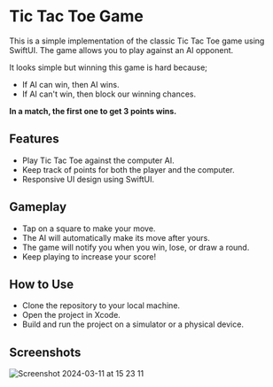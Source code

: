 # Tic Tac Toe Game

This is a simple implementation of the classic Tic Tac Toe game using SwiftUI. The game allows you to play against an AI opponent.

It looks simple but winning this game is hard because;
* If AI can win, then AI wins.
* If AI can't win, then block our winning chances.

**In a match, the first one to get 3 points wins.**

## Features
* Play Tic Tac Toe against the computer AI.
* Keep track of points for both the player and the computer.
* Responsive UI design using SwiftUI.

## Gameplay
* Tap on a square to make your move.
* The AI will automatically make its move after yours.
* The game will notify you when you win, lose, or draw a round.
* Keep playing to increase your score!

## How to Use
* Clone the repository to your local machine.
* Open the project in Xcode.
* Build and run the project on a simulator or a physical device.

## Screenshots

 ![Screenshot 2024-03-11 at 15 23 11](https://github.com/kusalrajapaksha/Tic_Tac_Toe_Game/assets/72430450/527ae8ee-443c-4a35-965a-db0e858ee6d7)



  



